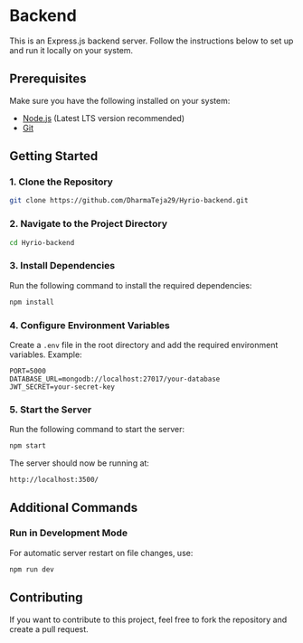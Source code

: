 # Backend

This is an Express.js backend server. Follow the instructions below to set up and run it locally on your system.

## Prerequisites

Make sure you have the following installed on your system:

- [Node.js](https://nodejs.org/) (Latest LTS version recommended)
- [Git](https://git-scm.com/)

## Getting Started

### 1. Clone the Repository

```sh
git clone https://github.com/DharmaTeja29/Hyrio-backend.git
```

### 2. Navigate to the Project Directory

```sh
cd Hyrio-backend
```

### 3. Install Dependencies

Run the following command to install the required dependencies:

```sh
npm install
```

### 4. Configure Environment Variables

Create a `.env` file in the root directory and add the required environment variables. Example:

```
PORT=5000
DATABASE_URL=mongodb://localhost:27017/your-database
JWT_SECRET=your-secret-key
```

### 5. Start the Server

Run the following command to start the server:

```sh
npm start
```

The server should now be running at:

```
http://localhost:3500/
```

## Additional Commands

### Run in Development Mode

For automatic server restart on file changes, use:

```sh
npm run dev
```

## Contributing

If you want to contribute to this project, feel free to fork the repository and create a pull request.